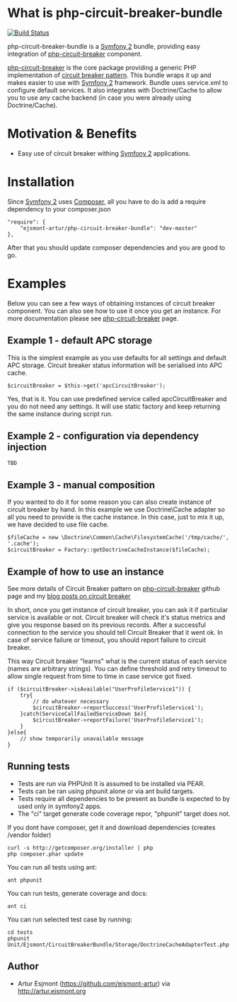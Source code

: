 # What is php-circuit-breaker-bundle

[![Build Status](https://travis-ci.org/ejsmont-artur/php-circuit-breaker-bundle.png?branch=master)](https://travis-ci.org/ejsmont-artur/php-circuit-breaker-bundle)

php-circuit-breaker-bundle is a [Symfony 2](https://github.com/symfony/symfony) bundle, providing easy integration of [php-circuit-breaker](https://github.com/ejsmont-artur/php-circuit-breaker) component.

[php-circuit-breaker](https://github.com/ejsmont-artur/php-circuit-breaker) is the core package providing a generic 
PHP implementation of [circuit breaker pattern](http://artur.ejsmont.org/blog/circuit-breaker). This bundle wraps it up 
and makes easier to use with [Symfony 2](https://github.com/symfony/symfony) framework.
Bundle uses service.xml to configure default services. It also integrates with Doctrine/Cache to allow you to use any 
cache backend (in case you were already using Doctrine/Cache).

# Motivation & Benefits

* Easy use of circuit breaker withing [Symfony 2](https://github.com/symfony/symfony) applications.

# Installation

Since [Symfony 2](https://github.com/symfony/symfony) uses [Composer](http://getcomposer.org/), all you have to do is add a require dependency to your composer.json

    "require": {
        "ejsmont-artur/php-circuit-breaker-bundle": "dev-master"
    },

After that you should update composer dependencies and you are good to go.

# Examples

Below you can see a few ways of obtaining instances of circuit breaker component. You can also see how to use it once
you get an instance. For more documentation please see [php-circuit-breaker](https://github.com/ejsmont-artur/php-circuit-breaker) page.

## Example 1 - default APC storage

This is the simplest example as you use defaults for all settings and default APC storage.
Circuit breaker status information will be serialised into APC cache.

    $circuitBreaker = $this->get('apcCircuitBreaker');

Yes, that is it. You can use predefined service called apcCircuitBreaker and you do not need any settings.
It will use static factory and keep returning the same instance during script run.

## Example 2 - configuration via dependency injection

    TBD

## Example 3 - manual composition

If you wanted to do it for some reason you can also create instance of circuit breaker by hand.
In this example we use Doctrine\Cache adapter so all you need to provide is the cache instance.
In this case, just to mix it up, we have decided to use file cache.

    $fileCache = new \Doctrine\Common\Cache\FilesystemCache('/tmp/cache/', '.cache');
    $circuitBreaker = Factory::getDoctrineCacheInstance($fileCache);

## Example of how to use an instance

See more details of Circuit Breaker pattern on [php-circuit-breaker](https://github.com/ejsmont-artur/php-circuit-breaker) 
github page and my [blog posts on circuit breaker](http://artur.ejsmont.org/blog/circuit-breaker)

In short, once you get instance of circuit breaker, you can ask it if particular service is available or not.
Circuit breaker will check it's status metrics and give you response based on its previous records.
After a successful connection to the service you should tell Circuit Breaker that it went ok. In case of service 
failure or timeout, you should report failure to circuit breaker.

This way Circuit breaker "learns" what is the current status of each service (names are arbitrary strings).
You can define threshold and retry timeout to allow single request from time to time in case service got fixed.

    if ($circuitBreaker->isAvailable("UserProfileService1")) {
        try{
            // do whatever necessary
            $circuitBreaker->reportSuccess('UserProfileService1');
        }catch(ServiceCallFailedServiceDown $e){
            $circuitBreaker->reportFailure('UserProfileService1');
        }
    }else{
        // show temporarily unavailable message
    }   

## Running tests

* Tests are run via PHPUnit It is assumed to be installed via PEAR.
* Tests can be ran using phpunit alone or via ant build targets.
* Tests require all dependencies to be present as bundle is expected to by used only in symfony2 apps.
* The "ci" target generate code coverage repor, "phpunit" target does not.

If you dont have composer, get it and download dependencies (creates /vendor folder)

    curl -s http://getcomposer.org/installer | php
    php composer.phar update

You can run all tests using ant:

    ant phpunit

You can run tests, generate coverage and docs:

    ant ci

You can run selected test case by running:

    cd tests
    phpunit Unit/Ejsmont/CircuitBreakerBundle/Storage/DoctrineCacheAdapterTest.php

## Author

* Artur Esjmont (https://github.com/ejsmont-artur) via http://artur.ejsmont.org
